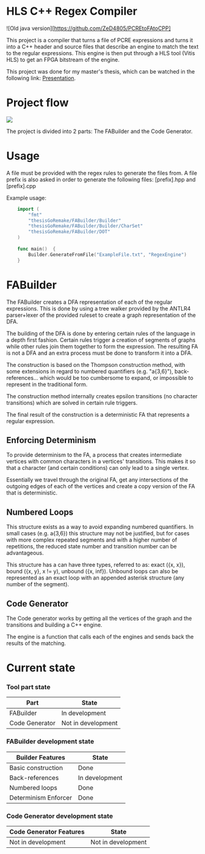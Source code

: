 # HLS C++ Regex Compiler

![Old java version][https://github.com/ZeD4805/PCREtoFAtoCPP]

This project is a compiler that turns a file of PCRE expressions and turns it into a C++ header and source files that describe an engine to match the text to the regular expressions. This engine is then put through a HLS tool (Vitis HLS) to get an FPGA bitstream of the engine.

This project was done for my master's thesis, which can be watched in the following link: [Presentation](https://youtu.be/dNqrWZAVnhs).

# Project flow

![](README/ProjectFlow.png)

The project is divided into 2 parts: The FABuilder and the Code Generator.

# Usage

A file must be provided with the regex rules to generate the files from. A file prefix is also asked in order to generate the following files: [prefix].hpp and [prefix].cpp

Example usage:
```go
    import (
        "fmt"
        "thesisGoRemake/FABuilder/Builder"
        "thesisGoRemake/FABuilder/Builder/CharSet"
        "thesisGoRemake/FABuilder/DOT"
    )
    
    func main()  {
        Builder.GenerateFromFile("ExampleFile.txt", "RegexEngine")
    }    
```

# FABuilder

The FABuilder creates a DFA representation of each of the regular expressions. This is done by using a tree walker provided by the ANTLR4 parser+lexer of the provided ruleset to create a graph representation of the DFA.

The building of the DFA is done by entering certain rules of the language in a depth first fashion. Certain rules trigger a creation of segments of graphs while other rules join them together to form the expression. The resulting FA is not a DFA and an extra process must be done to transform it into a DFA.

The construction is based on the Thompson construction method, with some extensions in regard to numbered quantifiers (e.g. "a{3,6}"), back-references... which would be too cumbersome to expand, or impossible to represent in the traditional form.

The construction method internally creates epsilon transitions (no character transitions) which are solved in certain rule triggers.

The final result of the construction is a deterministic FA that represents a regular expression.

## Enforcing Determinism

To provide determinism to the FA, a process that creates intermediate vertices with common characters in a vertices' transitions. This makes it so that a character (and certain conditions) can only lead to a single vertex.

Essentially we travel through the original FA, get any intersections of the outgoing edges of each of the vertices and create a copy version of the FA that is deterministic.


## Numbered Loops

This structure exists as a way to avoid expanding numbered quantifiers. In small cases (e.g. a{3,6}) this structure may not be justified, but for cases with more complex repeated segments and with a higher number of repetitions, the reduced state number and transition number can be advantageous.

This structure has a can have three types, referred to as: exact ({x, x}), bound ({x, y}, x != y), unbound ({x, inf}). Unbound loops can also be represented as an exact loop with an appended asterisk structure (any number of the segment).


## Code Generator

The Code generator works by getting all the vertices of the graph and the transitions and building a C++ engine.

The engine is a function that calls each of the engines and sends back the results of the matching.

# Current state

### Tool part state

| Part           | State              |
|----------------|--------------------|
| FABuilder      | In development     |
| Code Generator | Not in development |

### FABuilder development state

| Builder Features     | State              |
|----------------------|--------------------|
| Basic construction   | Done               |
| Back-references      | In development     |
| Numbered loops       | Done               |
| Determinism Enforcer | Done               |

### Code Generator development state

| Code Generator Features     | State              |
|----------------------|--------------------|
| Not in development   | Not in development|
